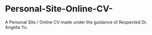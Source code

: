# Personal-Site-Online-CV-
A Personal Site / Online CV made under the guidance of Respected Dr. Angella Yu.

